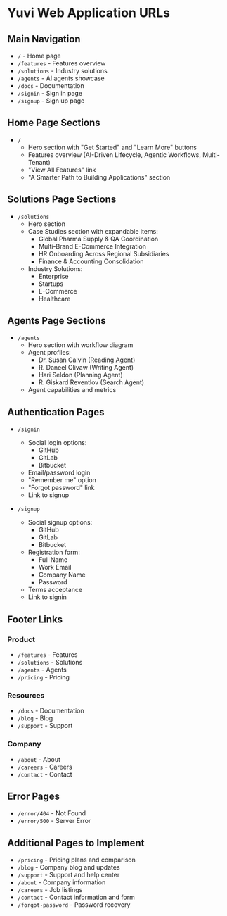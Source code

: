 # Yuvi Web Application URLs

## Main Navigation
- `/` - Home page
- `/features` - Features overview
- `/solutions` - Industry solutions
- `/agents` - AI agents showcase
- `/docs` - Documentation
- `/signin` - Sign in page
- `/signup` - Sign up page

## Home Page Sections
- `/` 
  * Hero section with "Get Started" and "Learn More" buttons
  * Features overview (AI-Driven Lifecycle, Agentic Workflows, Multi-Tenant)
  * "View All Features" link
  * "A Smarter Path to Building Applications" section

## Solutions Page Sections
- `/solutions`
  * Hero section
  * Case Studies section with expandable items:
    - Global Pharma Supply & QA Coordination
    - Multi-Brand E-Commerce Integration
    - HR Onboarding Across Regional Subsidiaries
    - Finance & Accounting Consolidation
  * Industry Solutions:
    - Enterprise
    - Startups
    - E-Commerce
    - Healthcare

## Agents Page Sections
- `/agents`
  * Hero section with workflow diagram
  * Agent profiles:
    - Dr. Susan Calvin (Reading Agent)
    - R. Daneel Olivaw (Writing Agent)
    - Hari Seldon (Planning Agent)
    - R. Giskard Reventlov (Search Agent)
  * Agent capabilities and metrics

## Authentication Pages
- `/signin`
  * Social login options:
    - GitHub
    - GitLab
    - Bitbucket
  * Email/password login
  * "Remember me" option
  * "Forgot password" link
  * Link to signup

- `/signup`
  * Social signup options:
    - GitHub
    - GitLab
    - Bitbucket
  * Registration form:
    - Full Name
    - Work Email
    - Company Name
    - Password
  * Terms acceptance
  * Link to signin

## Footer Links
### Product
- `/features` - Features
- `/solutions` - Solutions
- `/agents` - Agents
- `/pricing` - Pricing

### Resources
- `/docs` - Documentation
- `/blog` - Blog
- `/support` - Support

### Company
- `/about` - About
- `/careers` - Careers
- `/contact` - Contact

## Error Pages
- `/error/404` - Not Found
- `/error/500` - Server Error

## Additional Pages to Implement
- `/pricing` - Pricing plans and comparison
- `/blog` - Company blog and updates
- `/support` - Support and help center
- `/about` - Company information
- `/careers` - Job listings
- `/contact` - Contact information and form
- `/forgot-password` - Password recovery
